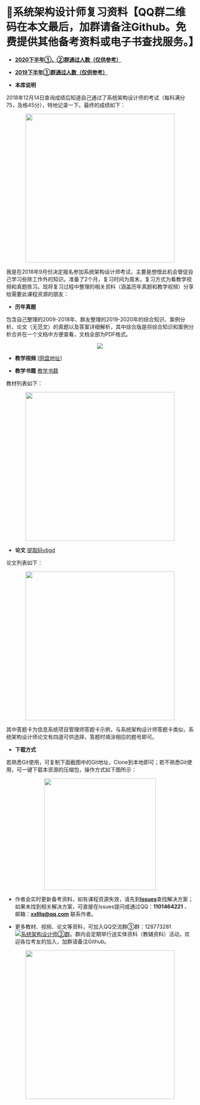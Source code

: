 ﻿# :100:系统架构设计师复习资料【QQ群二维码在本文最后，加群请备注Github。免费提供其他备考资料或电子书查找服务。】

- [**2020下半年①、②群通过人数（仅供参考）**](https://github.com/xxlllq/system_architect/blob/xiangxiaolin/%E7%BE%A4%E9%80%9A%E8%BF%87%E4%BA%BA%E6%95%B0/2020%E4%B8%8B%E5%8D%8A%E5%B9%B4/2020.md)

- [**2019下半年①群通过人数（仅供参考）**](https://github.com/xxlllq/system_architect/blob/xiangxiaolin/%E7%BE%A4%E9%80%9A%E8%BF%87%E4%BA%BA%E6%95%B0/2019%E4%B8%8B%E5%8D%8A%E5%B9%B4/2019.md) 
 

- **本库说明**

2018年12月14日查询成绩后知道自己通过了系统架构设计师的考试（每科满分75，及格45分），特地记录一下。最终的成绩如下： 
<div align="center">
  <kbd><img src="https://raw.githubusercontent.com/xxlllq/2018_system_architect/master/%E9%A1%B9%E7%9B%AE%E5%9B%BE%E7%89%87/result.png" width=400 />
    </kbd>
   </div>

我是在2018年9月份决定报名参加系统架构设计师考试，主要是想借此机会督促自己学习些除工作外的知识。准备了2个月，复习时间为周末，复习方式为看教学视频和真题练习。现将复习过程中整理的相关资料（涵盖历年真题和教学视频）分享给需要此课程资源的朋友：

- **历年真题**

包含自己整理的2009-2018年、群友整理的2019-2020年的综合知识、案例分析、论文（无范文）的真题以及答案详细解析，其中综合版是将综合知识和案例分析合并在一个文档中方便查看，文档全部为PDF格式。
<div align="center">
   <kbd><img src="https://raw.githubusercontent.com/xxlllq/2018_system_architect/master/%E9%A1%B9%E7%9B%AE%E5%9B%BE%E7%89%87/years.png"/>
      </kbd>
  </div>

- **教学视频**
[[网盘地址]](https://github.com/xxlllq/2018_system_architect/issues/1)

- **教学书籍**
[教学书籍](https://github.com/xxlllq/system_architect/issues/4)

教材列表如下：
<div align="center">
   <kbd><img src="https://raw.githubusercontent.com/xxlllq/2018_system_architect/master/%E9%A1%B9%E7%9B%AE%E5%9B%BE%E7%89%87/books.png" width=400 />
      </kbd>
  </div>


- **论文**
[提取码vbgd](https://pan.baidu.com/s/1A5f4zY1y-9Jh1de1DSA3Ig)

论文列表如下：
<div align="center">
   <kbd><img src="https://raw.githubusercontent.com/xxlllq/2018_system_architect/master/%E9%A1%B9%E7%9B%AE%E5%9B%BE%E7%89%87/pp.png" width=400 />
      </kbd>
  </div>
  
其中答题卡为信息系统项目管理师答题卡示例，与系统架构设计师答题卡类似，系统架构设计师论文有四道可供选择，答题时填涂相应的题号即可。

- **下载方式**

若熟悉Git使用，可复制下面截图中的Git地址，Clone到本地即可；若不熟悉Git使用，可一键下载本资源的压缩包，操作方式如下图所示：
<div align="center">
 <kbd>
 <img src="https://raw.githubusercontent.com/xxlllq/2018_system_architect/master/%E9%A1%B9%E7%9B%AE%E5%9B%BE%E7%89%87/download.png" width=300 />
 </kbd> 
 </div>

- 作者会实时更新备考资料，如有课程资源失效，请先到[**Issues**](https://github.com/xxlllq/2018_system_architect/issues)查找解决方案；如果未找到相关解决方案，可直接在Issues提问或通过QQ：**1101464221** 、邮箱：**xxlllq@qq.com** 联系作者。

-  更多教材、视频、论文等资料，可加入QQ交流群③群：128773281<a target="_blank" href="https://qm.qq.com/cgi-bin/qm/qr?k=f8Cw8vjJZSGHycsAdGthF9b8DTkGNTjZ&jump_from=webapi"><img border="0" src="https://pub.idqqimg.com/wpa/images/group.png" alt="系统架构设计师③群" title="系统架构设计师③群"></a>。群内会定期举行送实体资料（教辅资料）活动，欢迎各位考友的加入，加群请备注Github。 
<div align="center">
  <kbd>
 <img src="https://raw.githubusercontent.com/xxlllq/2018_system_architect/master/%E9%A1%B9%E7%9B%AE%E5%9B%BE%E7%89%87/qqfile.png" width=400 />
 </kbd> 
 </div>


